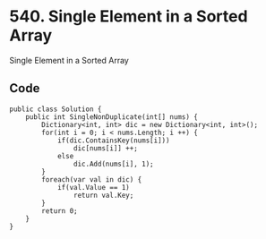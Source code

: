 # 540. Single Element in a Sorted Array
Single Element in a Sorted Array

## Code
    public class Solution {
        public int SingleNonDuplicate(int[] nums) {
            Dictionary<int, int> dic = new Dictionary<int, int>();
            for(int i = 0; i < nums.Length; i ++) {
                if(dic.ContainsKey(nums[i]))
                    dic[nums[i]] ++;
                else 
                    dic.Add(nums[i], 1);
            }
            foreach(var val in dic) {
                if(val.Value == 1)
                    return val.Key;
            }
            return 0;
        }
    }